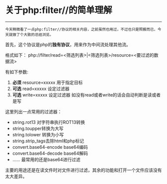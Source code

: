 ﻿# 关于php:filter//的简单理解

---

    今天稍微看了一点php:filter//协议的相关内容，之前虽然也用过，不过也只是照搬而已，今天就做了个大致的总结浏览。

首先，这个协议是php的**独有协议**，用来作为中间流处理其他流。

格式如下：
php://filter/read=<筛选列表>|<筛选列表>/resource=<要过滤的数据流>

有如下参数:

1. **必须**  resource=xxxxx 用于指定目标
2. **可选**  read=xxxxx  设定过滤器
3. **可选**  write=xxxxx  设定过滤器
如没有read或者write的话会自动判断是读或者是写

这里列出一点常用的过滤器：

 - string.rot13 对字符串执行ROT13转换
 - string.toupper转换为大写
 - string.tolower 转换为小写
 - string.strip_tags去除html和php标记
 - convert.base64-encode base64编码
 - convert.base64-decode base64解码
 - ......
 最常用的还是base64进行过滤

主要的用途还是在读文件时对文件进行过滤，其余的功能和打开一个文件应该没有太大差异。


